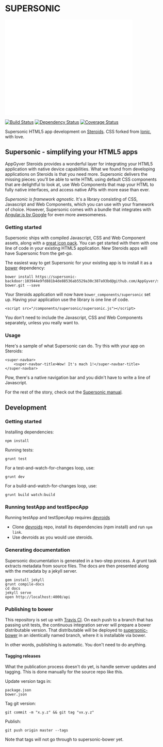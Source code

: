SUPERSONIC
==========

<iframe width="420" height="315" src="//www.youtube.com/embed/kKO9h-gG4Qg" frameborder="0" allowfullscreen></iframe>

[![Build Status](http://img.shields.io/travis/AppGyver/supersonic/master.svg)](https://travis-ci.org/AppGyver/supersonic)
[![Dependency Status](http://img.shields.io/david/AppGyver/supersonic.svg)](https://david-dm.org/AppGyver/supersonic)
[![Coverage Status](https://img.shields.io/coveralls/AppGyver/supersonic.svg)](https://coveralls.io/r/AppGyver/supersonic)

Supersonic HTML5 app development on [Steroids](http://www.appgyver.com/steroids). CSS forked from [Ionic](https://github.com/driftyco/ionic/), with love.

## Supersonic - simplifying your HTML5 apps

AppGyver Steroids provides a wonderful layer for integrating your HTML5 application with native device capabilities. What we found from developing applications on Steroids is that you need more. Supersonic delivers the missing pieces: you'll be able to write HTML using default CSS components that are delightful to look at, use Web Components that map your HTML to fully native interfaces, and access native APIs with more ease than ever.

*Supersonic is framework agnostic.* It's a library consisting of CSS, Javascript and Web Components, which you can use with your framework of choice. However, Supersonic comes with a bundle that integrates with [Angular.js by Google](https://angularjs.org/) for even more awesomeness.

### Getting started

Supersonic ships with compiled Javascript, CSS and Web Component assets, along with a [great icon pack](http://ionicons.com/). You can get started with them with one line of code in your existing HTML5 application. New Steroids apps will have Supersonic from the get-go.

The easiest way to get Supersonic for your existing app is to install it as a [bower](http://bower.io/) dependency:

    bower install https://supersonic-backdoor:103944e9fd881b4de88536ab5529a30c387a93bd@github.com/AppGyver/supersonic-bower.git --save

Your Steroids application will now have `bower_components/supersonic` set up. Having your application use the library is one line of code.

    <script src="/components/supersonic/supersonic.js"></script>

You don't need to include the Javascript, CSS and Web Components separately, unless you really want to.

### Usage

Here's a sample of what Supersonic can do. Try this with your app on Steroids:

    <super-navbar>
        <super-navbar-title>Wow! It's mach 1!</super-navbar-title>
    </super-navbar>

Pow, there's a native navigation bar and you didn't have to write a line of Javascript.

For the rest of the story, check out the [Supersonic manual](http://supersonic.testgyver.com/docs).

## Development

### Getting started

Installing dependencies:

    npm install

Running tests:

    grunt test

For a test-and-watch-for-changes loop, use:

    grunt dev

For a build-and-watch-for-changes loop, use:

    grunt build watch:build

### Running testApp and testSpecApp

Running testApp and testSpecApp requires [devroids](https://github.com/AppGyver/devroids)

* Clone [devroids](https://github.com/AppGyver/devroids) repo, install its dependencies (npm install) and run `npm link`.
* Use devroids as you would use steroids.

### Generating documentation

Supersonic documentation is generated in a two-step process. A grunt task extracts metadata from source files. The docs are then presented along with the metadata by a jekyll server.

    gem install jekyll
    grunt compile-docs
    cd docs
    jekyll serve
    open http://localhost:4000/api

### Publishing to bower

This repository is set up with [Travis CI](https://magnum.travis-ci.com/AppGyver/supersonic). On each push to a branch that has passing unit tests, the continuous integration server will prepare a bower distributable version. That distributable will be deployed to [supersonic-bower](https://github.com/AppGyver/supersonic-bower) in an identically named branch, where it is installable via bower.

In other words, publishing is automatic. You don't need to do anything.

#### Tagging releases

What the publication process doesn't do yet, is handle semver updates and tagging. This is done manually for the source repo like this.

Update version tags in:

    package.json
    bower.json

Tag git version:

    git commit -m "x.y.z" && git tag "vx.y.z"

Publish:

    git push origin master --tags

Note that tags will not go through to supersonic-bower yet.
